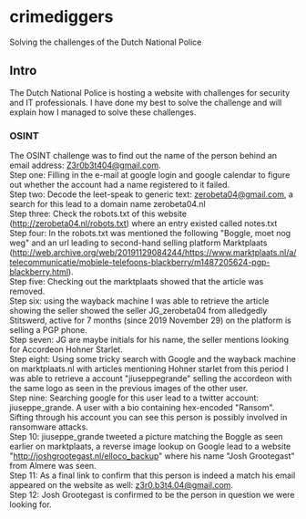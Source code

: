 # crimediggers
Solving the challenges of the Dutch National Police

## Intro
The Dutch National Police is hosting a website with challenges for security and IT professionals.
I have done my best to solve the challenge and will explain how I managed to solve these challenges.

### OSINT
The OSINT challenge was to find out the name of the person behind an email address: Z3r0b3t404@gmail.com.  
Step one: Filling in the e-mail at google login and google calendar to figure out whether the account had a name registered to it failed.  
Step two: Decode the leet-speak to generic text: zerobeta04@gmail.com, a search for this lead to a domain name zerobeta04.nl    
Step three: Check the robots.txt of this website (http://zerobeta04.nl/robots.txt) where an entry existed called notes.txt  
Step four: In the robots.txt was mentioned the following "Boggle, moet nog weg" and an url leading to second-hand selling platform Marktplaats (http://web.archive.org/web/20191129084244/https://www.marktplaats.nl/a/telecommunicatie/mobiele-telefoons-blackberry/m1487205624-pgp-blackberry.html).  
Step five: Checking out the marktplaats showed that the article was removed.  
Step six: using the wayback machine I was able to retrieve the article showing the seller showed the seller JG_zerobeta04 from alledgedly Stitswerd, active for 7 months (since 2019 November 29) on the platform is selling a PGP phone.  
Step seven: JG are maybe initials for his name, the seller mentions looking for Accordeon Hohner Starlet.  
Step eight: Using some tricky search with Google and the wayback machine on marktplaats.nl with articles mentioning Hohner starlet from this period I was able to retrieve a account "jiuseppegrande" selling the accordeon with the same logo as seen in the previous images of the other user.  
Step nine: Searching google for this user lead to a twitter account: jiuseppe_grande. A user with a bio containing hex-encoded "Ransom". Sifting through his account you can see this person is possibly involved in ransomware attacks.  
Step 10: jiuseppe_grande tweeted a picture matching the Boggle as seen earlier on marktplaats, a reverse image lookup on Google lead to a website "http://joshgrootegast.nl/elloco_backup" where his name "Josh Grootegast" from Almere was seen.  
Step 11: As a final link to confirm that this person is indeed a match his email appeared on the website as well: z3r0.b3t4.04@gmail.com.  
Step 12: Josh Grootegast is confirmed to be the person in question we were looking for.  
